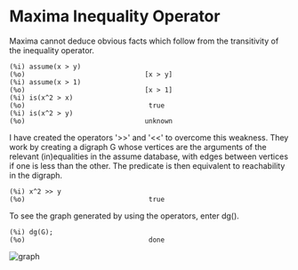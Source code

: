 # Maxima Inequality Operator
Maxima cannot deduce obvious facts which follow from the transitivity of the inequality operator.

```
(%i) assume(x > y)
(%o)                              [x > y]
(%i) assume(x > 1)
(%o)                              [x > 1]
(%i) is(x^2 > x)
(%o)                               true
(%i) is(x^2 > y)
(%o)                              unknown
```

I have created the operators '>>' and '<<' to overcome this weakness.  They work by creating a digraph G whose vertices are the arguments of the relevant (in)equalities in the assume database, with edges between vertices if one is less than the other.  The predicate is then equivalent to reachability in the digraph.

```
(%i) x^2 >> y
(%o)                               true
```

To see the graph generated by using the operators, enter dg().

```
(%i) dg(G);
(%o)                               done
```

![graph](https://github.com/user-attachments/assets/8417c43c-0e9f-4b29-9ed3-4badba9b98f3)


